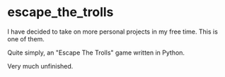# escape_the_trolls
I have decided to take on more personal projects in my free time. This is one of them. 

Quite simply, an "Escape The Trolls" game written in Python.

Very much unfinished.
